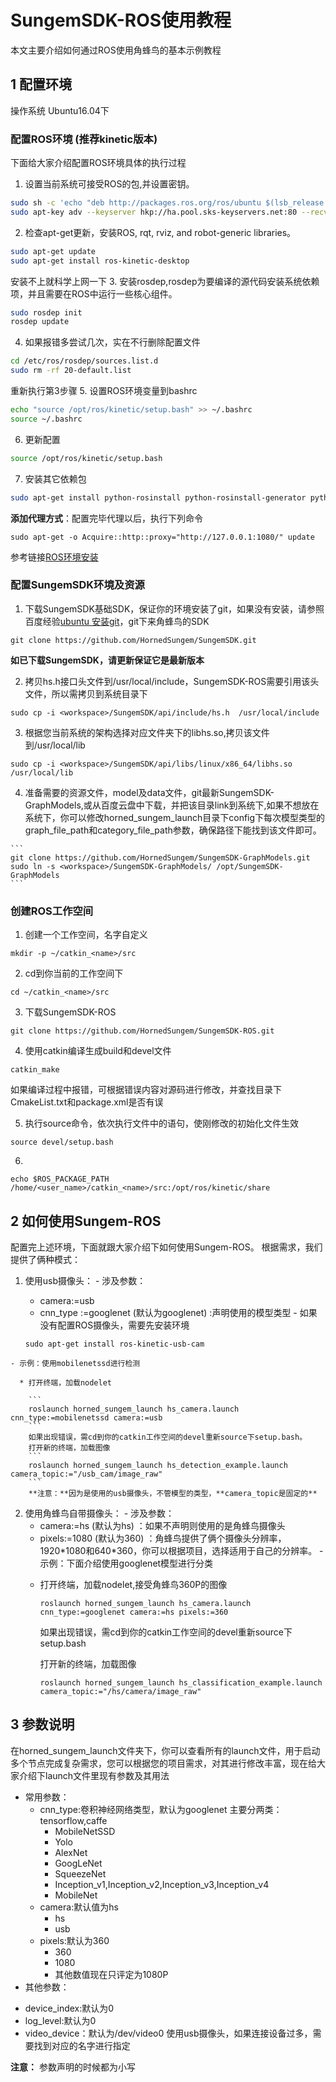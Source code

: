 # SungemSDK-ROS使用教程
本文主要介绍如何通过ROS使用角蜂鸟的基本示例教程
## 1 配置环境
操作系统 Ubuntu16.04下

### 配置ROS环境 (推荐kinetic版本)
下面给大家介绍配置ROS环境具体的执行过程
  1. 设置当前系统可接受ROS的包,并设置密钥。

  ```bash
  sudo sh -c 'echo "deb http://packages.ros.org/ros/ubuntu $(lsb_release -sc) main" > /etc/apt/sources.list.d/ros-latest.list'
  sudo apt-key adv --keyserver hkp://ha.pool.sks-keyservers.net:80 --recv-key 421C365BD9FF1F717815A3895523BAEEB01FA116
  ```
  2. 检查apt-get更新，安装ROS, rqt, rviz, and robot-generic libraries。

  ```bash
  sudo apt-get update
  sudo apt-get install ros-kinetic-desktop
  ```
  安装不上就科学上网一下
  3. 安装rosdep,rosdep为要编译的源代码安装系统依赖项，并且需要在ROS中运行一些核心组件。

  ```sh
  sudo rosdep init
  rosdep update
  ```

  4. 如果报错多尝试几次，实在不行删除配置文件

  ```bash
  cd /etc/ros/rosdep/sources.list.d
  sudo rm -rf 20-default.list
  ```
  重新执行第3步骤
  5.  设置ROS环境变量到bashrc

  ```bash
  echo "source /opt/ros/kinetic/setup.bash" >> ~/.bashrc
  source ~/.bashrc
  ```
  6. 更新配置

  ```sh
  source /opt/ros/kinetic/setup.bash
  ```

  7. 安装其它依赖包

  ```bash
  sudo apt-get install python-rosinstall python-rosinstall-generator python-wstool build-essential
  ```

**添加代理方式**：配置完毕代理以后，执行下列命令

  ```
  sudo apt-get -o Acquire::http::proxy="http://127.0.0.1:1080/" update
  ```

参考链接[ROS环境安装](http://wiki.ros.org/kinetic/Installation/Ubuntu)

### 配置SungemSDK环境及资源

  1. 下载SungemSDK基础SDK，保证你的环境安装了git，如果没有安装，请参照百度经验[ubuntu 安装git](https://jingyan.baidu.com/article/915fc414ba51be51394b20c9.html)，git下来角蜂鸟的SDK

  ```
  git clone https://github.com/HornedSungem/SungemSDK.git
  ```
  **如已下载SungemSDK，请更新保证它是最新版本**

  2. 拷贝hs.h接口头文件到/usr/local/include，SungemSDK-ROS需要引用该头文件，所以需拷贝到系统目录下

  ```
  sudo cp -i <workspace>/SungemSDK/api/include/hs.h  /usr/local/include
  ```
  3. 根据您当前系统的架构选择对应文件夹下的libhs.so,拷贝该文件到/usr/local/lib

  ```
  sudo cp -i <workspace>/SungemSDK/api/libs/linux/x86_64/libhs.so /usr/local/lib
  ```

  4. 准备需要的资源文件，model及data文件，git最新SungemSDK-GraphModels,或从百度云盘中下载，并把该目录link到系统下,如果不想放在系统下，你可以修改horned_sungem_launch目录下config下每次模型类型的graph_file_path和category_file_path参数，确保路径下能找到该文件即可。

    ```
    git clone https://github.com/HornedSungem/SungemSDK-GraphModels.git
    sudo ln -s <workspace>/SungemSDK-GraphModels/ /opt/SungemSDK-GraphModels
    ```

### 创建ROS工作空间

  1. 创建一个工作空间，名字自定义

  ```
  mkdir -p ~/catkin_<name>/src
  ```
  2. cd到你当前的工作空间下

  ```
  cd ~/catkin_<name>/src
  ```
  3. 下载SungemSDK-ROS

  ```
  git clone https://github.com/HornedSungem/SungemSDK-ROS.git
  ```
  4. 使用catkin编译生成build和devel文件

  ```
  catkin_make
  ```
  如果编译过程中报错，可根据错误内容对源码进行修改，并查找目录下CmakeList.txt和package.xml是否有误

  5. 执行source命令，依次执行文件中的语句，使刚修改的初始化文件生效

  ```
  source devel/setup.bash
  ```
  6.
  ```
  echo $ROS_PACKAGE_PATH
/home/<user_name>/catkin_<name>/src:/opt/ros/kinetic/share
  ```

## 2 如何使用Sungem-ROS
  配置完上述环境，下面就跟大家介绍下如何使用Sungem-ROS。 根据需求，我们提供了俩种模式：
  1. 使用usb摄像头：
    - 涉及参数：
      - camera:=usb
      - cnn_type :=googlenet (默认为googlenet) :声明使用的模型类型
    - 如果没有配置ROS摄像头，需要先安装环境

      ```
      sudo apt-get install ros-kinetic-usb-cam
      ```
    - 示例：使用mobilenetssd进行检测

      * 打开终端，加载nodelet

        ```
        roslaunch horned_sungem_launch hs_camera.launch cnn_type:=mobilenetssd camera:=usb
        ```
        如果出现错误，需cd到你的catkin工作空间的devel重新source下setup.bash。
        打开新的终端，加载图像
        ```
        roslaunch horned_sungem_launch hs_detection_example.launch camera_topic:="/usb_cam/image_raw"
        ```
        **注意：**因为是使用的usb摄像头，不管模型的类型，**camera_topic是固定的**
  2. 使用角蜂鸟自带摄像头：
    - 涉及参数：
      - camera:=hs (默认为hs) ：如果不声明则使用的是角蜂鸟摄像头
      - pixels:=1080 (默认为360) ：角蜂鸟提供了俩个摄像头分辨率，1920\*1080和640\*360，你可以根据项目，选择适用于自己的分辨率。
    - 示例：下面介绍使用googlenet模型进行分类
      * 打开终端，加载nodelet,接受角蜂鸟360P的图像

        ```
        roslaunch horned_sungem_launch hs_camera.launch cnn_type:=googlenet camera:=hs pixels:=360
        ```

        如果出现错误，需cd到你的catkin工作空间的devel重新source下setup.bash

        打开新的终端，加载图像

        ```
        roslaunch horned_sungem_launch hs_classification_example.launch camera_topic:="/hs/camera/image_raw"
        ```

## 3 参数说明
  在horned_sungem_launch文件夹下，你可以查看所有的launch文件，用于启动多个节点完成复杂需求，您可以根据您的项目需求，对其进行修改丰富，现在给大家介绍下launch文件里现有参数及其用法
  * 常用参数：
    - cnn_type:卷积神经网络类型，默认为googlenet 主要分两类：tensorflow,caffe
      - MobileNetSSD
      - Yolo
      - AlexNet
      - GoogLeNet
      - SqueezeNet
      - Inception_v1,Inception_v2,Inception_v3,Inception_v4
      - MobileNet
    - camera:默认值为hs
      - hs
      - usb
    - pixels:默认为360
      - 360
      - 1080
      - 其他数值现在只评定为1080P
  * 其他参数：
   - device_index:默认为0
   - log_level:默认为0
   - video_device：默认为/dev/video0  使用usb摄像头，如果连接设备过多，需要找到对应的名字进行指定

**注意：** 参数声明的时候都为小写
